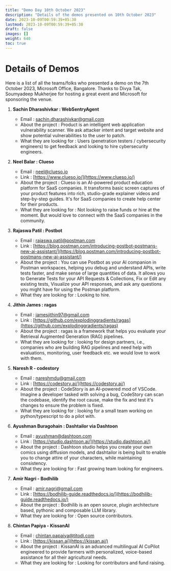 ```yaml
---
title: "Demo Day 10th October 2023"
description: "Details of the demos presented on 10th October 2023"
date: 2023-10-09T00:59:39+05:30
lastmod: 2023-10-09T00:59:39+05:30
draft: false
images: []
weight: 640 
toc: true
---
```


# Details of Demos

Here is a list of all the teams/folks who presented a demo on the 7th October 2023, Microsoft Office, Bangalore. Thanks to Divya Tak, Soumyadeep Mukherjee for hosting a great event and Microsoft for sponsoring the venue.

1. **Sachin Dharashivkar : WebSentryAgent**
    - Email : [sachin.dharashivkar@gmail.com](mailto:sachin.dharashivkar@gmail.com)
    - About the project : Product is an intelligent web application vulnerability scanner. We ask attacker intent and target website and show potential vulnerabilities to the user to patch.
    - What they are looking for : Users (penetration testers / cybersecurity engineers) to get feedback and looking to hire cybersecurity engineers.

2. **Neel Balar : Clueso**
    - Email : [neel@clueso.io](mailto:neel@clueso.io)
    - Link : [https://www.clueso.io/](https://www.clueso.io/)
    - About the project : Clueso is an AI-powered product education platform for SaaS companies. It transforms basic screen captures of your product features into rich, studio-grade explainer videos and step-by-step guides. It's for SaaS companies to create help center for their products.
    - What they are looking for : Not looking to raise funds or hire at the moment. But would love to connect with the SaaS companies in the community.

3. **Rajaswa Patil : Postbot**
    - Email : [rajaswa.patil@postman.com](mailto:rajaswa.patil@postman.com)
    - Link : [https://blog.postman.com/introducing-postbot-postmans-new-ai-assistant/](https://blog.postman.com/introducing-postbot-postmans-new-ai-assistant/)
    - About the project : You can use Postbot as your AI companion in Postman workspaces, helping you debug and understand APIs, write tests faster, and make sense of large quantities of data. It allows you to Generate Tests for your API Requests & Collections, Fix or Edit any existing tests, Visualize your API responses, and ask any questions you might have for using the Postman platform.
    - What they are looking for : Looking to hire.

4. **Jithin James : ragas**
    - Email : [jamesjithin97@gmail.com](mailto:jamesjithin97@gmail.com)
    - Link : [https://github.com/explodinggradients/ragas](https://github.com/explodinggradients/ragas)
    - About the project : ragas is a framework that helps you evaluate your Retrieval Augmented Generation (RAG) pipelines.
    - What they are looking for : looking for design partners, i.e., companies who are building RAG pipelines and need help with evaluations, monitoring, user feedback etc. we would love to work with them.

5. **Naresh R - codestory**
    - Email : [nareshmdu@gmail.com](mailto:nareshmdu@gmail.com)
    - Link : [https://codestory.ai/](https://codestory.ai/)
    - About the project : CodeStory is an AI-powered mod of VSCode. Imagine a developer tasked with solving a bug, CodeStory can scan the codebase, identify the root cause, make the fix and test it's changes to ensure the problem is fixed.
    - What they are looking for : looking for a small team working on python/typescript to do a pilot with.

6. **Ayushman Buragohain : Dashtailor via Dashtoon**
    - Email : [ayushman@dashtoon.com](mailto:ayushman@dashtoon.com)
    - Link : [https://studio.dashtoon.ai/](https://studio.dashtoon.ai/)
    - About the project : Dashtoon studio helps you create your own comics using diffusion models, and dashtailor is being built to enable you to change attire of your characters, while maintaining consistency.
    - What they are looking for : Fast growing team looking for engineers.

7. **Amir Nagri - Bodhilib**
    - Email : [amir.nagri@gmail.com](mailto:amir.nagri@gmail.com)
    - Link : [https://bodhilib-guide.readthedocs.io/](https://bodhilib-guide.readthedocs.io/)
    - About the project : Bodhilib is an open source, plugin architecture based, pythonic and composable LLM library.
    - What they are looking for : Open source contributors.

8. **Chintan Papiya - KissanAI**
    - Email : [chintan.papaiya@titodi.com](mailto:chintan.papaiya@titodi.com)
    - Link : [https://kissan.ai](https://kissan.ai/)
    - About the project : KissanAI is an advanced multilingual AI CoPilot engineered to provide farmers with personalized, voice-based assistance for all their agricultural needs.
    - What they are looking for : Looking for contributors and fund raising.
